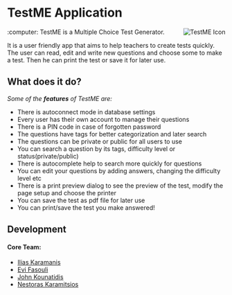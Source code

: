 # TestME Application

<img src="https://github.com/Hli4S/TestMeApp/blob/master/TestME/document.ico" alt="TestME Icon" align="right" />
:computer: TestME is a Multiple Choice Test Generator.

It is a user friendly app that aims to help teachers to create tests quickly.
The user can read, edit and write new questions and choose some to make a test. 
Then he can print the test or save it for later use.


## What does it do?

_Some of the **features** of TestME are:_

* There is autoconnect mode in database settings
* Every user has their own account to manage their questions
* There is a PIN code in case of forgotten password
* The questions have tags for better categorization and later search
* The questions can be private or public for all users to use
* You can search a question by its tags, difficulty level or status(private/public)
* There is autocomplete help to search more quickly for questions
* You can edit your questions by adding answers, changing the difficulty level etc
* There is a print preview dialog to see the preview of the test, modify the page setup and choose the printer
* You can save the test as pdf file for later use
* You can print/save the test you make answered!


## Development

#### Core Team:

* [Ilias Karamanis](https://github.com/Hli4S)
* [Evi Fasouli](https://github.com/EviSketo)
* [John Kounatidis](https://github.com/JohnKoun)
* [Nestoras Karamitsios](https://github.com/nestoras1)